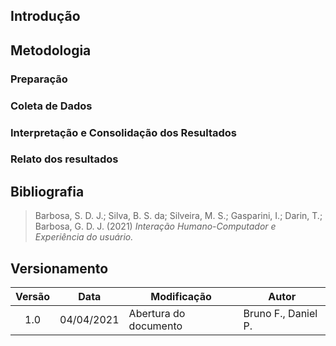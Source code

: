 ## Introdução

## Metodologia
### Preparação
### Coleta de Dados
### Interpretação e Consolidação dos Resultados
### Relato dos resultados
 
<!-- ## Análises -->

<!-- ## Relatório dos Resultados -->
## Bibliografia
> Barbosa, S. D. J.; Silva, B. S. da; Silveira, M. S.; Gasparini, I.; Darin, T.; Barbosa, G. D. J. (2021) *Interação Humano-Computador e Experiência do usuário.*
## Versionamento

|Versão|Data|Modificação|Autor|
|:-:|--|--|--|
|1.0|04/04/2021|Abertura do documento| Bruno F., Daniel P. |

